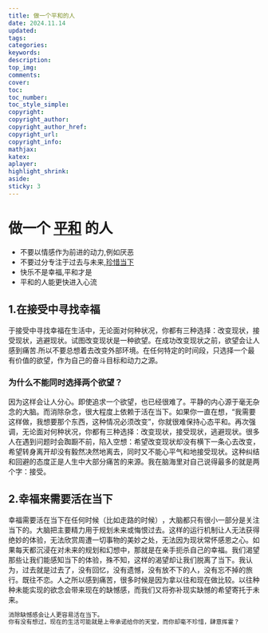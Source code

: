 ```yaml
---
title: 做一个平和的人
date: 2024.11.14
updated:
tags: 
categories:
keywords:
description:
top_img:
comments:
cover:
toc:
toc_number:
toc_style_simple:
copyright:
copyright_author:
copyright_author_href:
copyright_url:
copyright_info:
mathjax:
katex:
aplayer:
highlight_shrink:
aside:
sticky: 3
---
```


# 做一个 <u>平和</u> 的人


* 不要以情感作为前进的动力,例如厌恶
* 不要过分专注于过去与未来,<u>珍惜当下</u>
* 快乐不是幸福,平和才是
* 平和的人能更快进入心流


## 1.在接受中寻找幸福

  于接受中寻找幸福在生活中，无论面对何种状况，你都有三种选择：改变现状，接受现状，逃避现状。试图改变现状是一种欲望。在成功改变现状之前，欲望会让人感到痛苦.所以不要总想着去改变外部环境。在任何特定的时间段，只选择一个最有价值的欲望，作为自己的奋斗目标和动力之源。
### 为什么不能同时选择两个欲望？

  因为这样会让人分心。即使追求一个欲望，也已经很难了。平静的内心源于毫无杂念的大脑。而消除杂念，很大程度上依赖于活在当下。如果你一直在想，​“我需要这样做，我想要那个东西，这种情况必须改变”​，你就很难保持心态平和。再次强调，无论面对何种状况，你都有三种选择：改变现状，接受现状，逃避现状。很多人在遇到问题时会踟蹰不前，陷入空想：希望改变现状却没有横下一条心去改变，希望转身离开却没有毅然决然地离去，同时又不能心平气和地接受现状。这种纠结和回避的态度正是人生中大部分痛苦的来源。我在脑海里对自己说得最多的就是两个字：接受。

## 2.幸福来需要活在当下
  幸福需要活在当下在任何时候（比如走路的时候）​，大脑都只有很小一部分是关注当下的。大脑把主要精力用于规划未来或悔恨过去。这样的运行机制让人无法获得绝妙的体验，无法欣赏周遭一切事物的美妙之处，无法因为现状常怀感恩之心。如果每天都沉浸在对未来的规划和幻想中，那就是在亲手扼杀自己的幸福。我们渴望那些让我们能感知当下的体验，殊不知，这样的渴望却让我们脱离了当下。我认为，过去就是过去了，没有回忆，没有遗憾，没有放不下的人，没有忘不掉的旅行。既往不恋。人之所以感到痛苦，很多时候是因为拿以往和现在做比较。以往种种未能实现的欲念会带来现在的缺憾感，而我们又将弥补现实缺憾的希望寄托于未来。
```markdown
消除缺憾感会让人更容易活在当下。
你有没有想过，现在的生活可能就是上帝承诺给你的天堂，而你却毫不珍惜，肆意挥霍？
```


